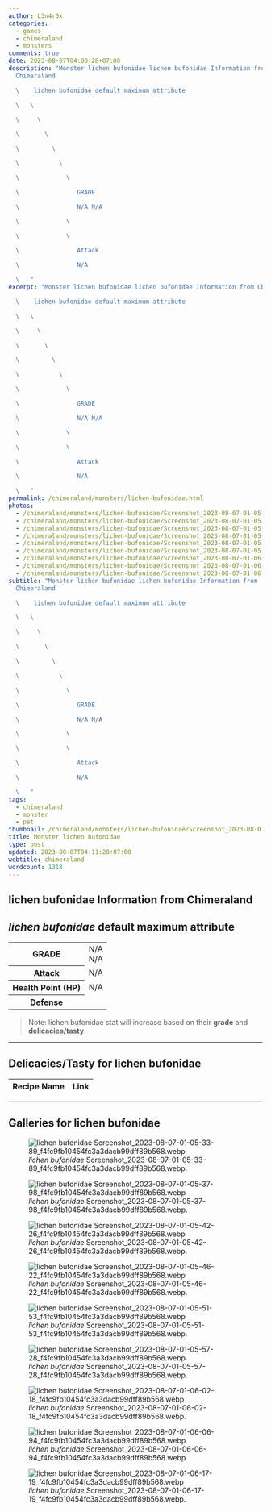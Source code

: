 ```yaml
---
author: L3n4r0x
categories:
  - games
  - chimeraland
  - monsters
comments: true
date: 2023-08-07T04:00:28+07:00
description: "Monster lichen bufonidae lichen bufonidae Information from
  Chimeraland

  \    lichen bufonidae default maximum attribute

  \   \ 

  \     \ 

  \       \ 

  \         \ 

  \           \ 

  \             \ 

  \                GRADE

  \                N/A N/A

  \             \ 

  \             \ 

  \                Attack

  \                N/A

  \   "
excerpt: "Monster lichen bufonidae lichen bufonidae Information from Chimeraland

  \    lichen bufonidae default maximum attribute

  \   \ 

  \     \ 

  \       \ 

  \         \ 

  \           \ 

  \             \ 

  \                GRADE

  \                N/A N/A

  \             \ 

  \             \ 

  \                Attack

  \                N/A

  \   "
permalink: /chimeraland/monsters/lichen-bufonidae.html
photos:
  - /chimeraland/monsters/lichen-bufonidae/Screenshot_2023-08-07-01-05-33-89_f4fc9fb10454fc3a3dacb99dff89b568.webp
  - /chimeraland/monsters/lichen-bufonidae/Screenshot_2023-08-07-01-05-37-98_f4fc9fb10454fc3a3dacb99dff89b568.webp
  - /chimeraland/monsters/lichen-bufonidae/Screenshot_2023-08-07-01-05-42-26_f4fc9fb10454fc3a3dacb99dff89b568.webp
  - /chimeraland/monsters/lichen-bufonidae/Screenshot_2023-08-07-01-05-46-22_f4fc9fb10454fc3a3dacb99dff89b568.webp
  - /chimeraland/monsters/lichen-bufonidae/Screenshot_2023-08-07-01-05-51-53_f4fc9fb10454fc3a3dacb99dff89b568.webp
  - /chimeraland/monsters/lichen-bufonidae/Screenshot_2023-08-07-01-05-57-28_f4fc9fb10454fc3a3dacb99dff89b568.webp
  - /chimeraland/monsters/lichen-bufonidae/Screenshot_2023-08-07-01-06-02-18_f4fc9fb10454fc3a3dacb99dff89b568.webp
  - /chimeraland/monsters/lichen-bufonidae/Screenshot_2023-08-07-01-06-06-94_f4fc9fb10454fc3a3dacb99dff89b568.webp
  - /chimeraland/monsters/lichen-bufonidae/Screenshot_2023-08-07-01-06-17-19_f4fc9fb10454fc3a3dacb99dff89b568.webp
subtitle: "Monster lichen bufonidae lichen bufonidae Information from
  Chimeraland

  \    lichen bufonidae default maximum attribute

  \   \ 

  \     \ 

  \       \ 

  \         \ 

  \           \ 

  \             \ 

  \                GRADE

  \                N/A N/A

  \             \ 

  \             \ 

  \                Attack

  \                N/A

  \   "
tags:
  - chimeraland
  - monster
  - pet
thumbnail: /chimeraland/monsters/lichen-bufonidae/Screenshot_2023-08-07-01-05-33-89_f4fc9fb10454fc3a3dacb99dff89b568.webp
title: Monster lichen bufonidae
type: post
updated: 2023-08-07T04:11:28+07:00
webtitle: chimeraland
wordcount: 1318
---
```


<link
  rel="stylesheet"
  href="https://rawcdn.githack.com/dimaslanjaka/Web-Manajemen/870a349/css/bootstrap-5-3-0-alpha3-wrapper.css"
/>
<section id="bootstrap-wrapper">
  <div data-bs-theme="dark">
    <h2>lichen bufonidae Information from Chimeraland</h2>
    <h2 id="attribute"><i>lichen bufonidae</i> default maximum attribute</h2>
    <div class="row">
      <div class="col mb-2">
        <div class="card">
          <div class="card-body">
            <table>
              <tr>
                <th>GRADE</th>
                <td>N/A <br />N/A</td>
              </tr>
              <tr>
                <th>Attack</th>
                <td>N/A</td>
              </tr>
              <tr>
                <th>Health Point (HP)</th>
                <td>N/A</td>
              </tr>
              <tr>
                <th>Defense</th>
                <td></td>
              </tr>
            </table>
          </div>
        </div>
      </div>
    </div>
    <blockquote class="bd-callout bd-callout-warning">
      Note: lichen bufonidae stat will increase based on their <b>grade</b> and
      <b>delicacies/tasty</b>.
    </blockquote>
    <hr />
    <h2 id="delicacies">Delicacies/Tasty for lichen bufonidae</h2>
    <div class="card">
      <div class="card-body">
        <div class="table-responsive">
          <table class="table table-striped">
            <thead>
              <tr>
                <th>Recipe Name</th>
                <th>Link</th>
              </tr>
            </thead>
            <tbody></tbody>
          </table>
        </div>
      </div>
    </div>
    <hr />
    <div id="gallery">
      <h2>Galleries for lichen bufonidae</h2>
      <div class="row">
        <div class="col-lg-6 col-12">
          <figure>
            <img
              src="https://www.webmanajemen.com/chimeraland/monsters/lichen-bufonidae/Screenshot_2023-08-07-01-05-33-89_f4fc9fb10454fc3a3dacb99dff89b568.webp"
              alt="lichen bufonidae Screenshot_2023-08-07-01-05-33-89_f4fc9fb10454fc3a3dacb99dff89b568.webp"
            />
            <figcaption style="word-wrap: break-word">
              <i>lichen bufonidae</i>
              Screenshot_2023-08-07-01-05-33-89_f4fc9fb10454fc3a3dacb99dff89b568.webp.
            </figcaption>
          </figure>
        </div>
        <div class="col-lg-6 col-12">
          <figure>
            <img
              src="https://www.webmanajemen.com/chimeraland/monsters/lichen-bufonidae/Screenshot_2023-08-07-01-05-37-98_f4fc9fb10454fc3a3dacb99dff89b568.webp"
              alt="lichen bufonidae Screenshot_2023-08-07-01-05-37-98_f4fc9fb10454fc3a3dacb99dff89b568.webp"
            />
            <figcaption style="word-wrap: break-word">
              <i>lichen bufonidae</i>
              Screenshot_2023-08-07-01-05-37-98_f4fc9fb10454fc3a3dacb99dff89b568.webp.
            </figcaption>
          </figure>
        </div>
        <div class="col-lg-6 col-12">
          <figure>
            <img
              src="https://www.webmanajemen.com/chimeraland/monsters/lichen-bufonidae/Screenshot_2023-08-07-01-05-42-26_f4fc9fb10454fc3a3dacb99dff89b568.webp"
              alt="lichen bufonidae Screenshot_2023-08-07-01-05-42-26_f4fc9fb10454fc3a3dacb99dff89b568.webp"
            />
            <figcaption style="word-wrap: break-word">
              <i>lichen bufonidae</i>
              Screenshot_2023-08-07-01-05-42-26_f4fc9fb10454fc3a3dacb99dff89b568.webp.
            </figcaption>
          </figure>
        </div>
        <div class="col-lg-6 col-12">
          <figure>
            <img
              src="https://www.webmanajemen.com/chimeraland/monsters/lichen-bufonidae/Screenshot_2023-08-07-01-05-46-22_f4fc9fb10454fc3a3dacb99dff89b568.webp"
              alt="lichen bufonidae Screenshot_2023-08-07-01-05-46-22_f4fc9fb10454fc3a3dacb99dff89b568.webp"
            />
            <figcaption style="word-wrap: break-word">
              <i>lichen bufonidae</i>
              Screenshot_2023-08-07-01-05-46-22_f4fc9fb10454fc3a3dacb99dff89b568.webp.
            </figcaption>
          </figure>
        </div>
        <div class="col-lg-6 col-12">
          <figure>
            <img
              src="https://www.webmanajemen.com/chimeraland/monsters/lichen-bufonidae/Screenshot_2023-08-07-01-05-51-53_f4fc9fb10454fc3a3dacb99dff89b568.webp"
              alt="lichen bufonidae Screenshot_2023-08-07-01-05-51-53_f4fc9fb10454fc3a3dacb99dff89b568.webp"
            />
            <figcaption style="word-wrap: break-word">
              <i>lichen bufonidae</i>
              Screenshot_2023-08-07-01-05-51-53_f4fc9fb10454fc3a3dacb99dff89b568.webp.
            </figcaption>
          </figure>
        </div>
        <div class="col-lg-6 col-12">
          <figure>
            <img
              src="https://www.webmanajemen.com/chimeraland/monsters/lichen-bufonidae/Screenshot_2023-08-07-01-05-57-28_f4fc9fb10454fc3a3dacb99dff89b568.webp"
              alt="lichen bufonidae Screenshot_2023-08-07-01-05-57-28_f4fc9fb10454fc3a3dacb99dff89b568.webp"
            />
            <figcaption style="word-wrap: break-word">
              <i>lichen bufonidae</i>
              Screenshot_2023-08-07-01-05-57-28_f4fc9fb10454fc3a3dacb99dff89b568.webp.
            </figcaption>
          </figure>
        </div>
        <div class="col-lg-6 col-12">
          <figure>
            <img
              src="https://www.webmanajemen.com/chimeraland/monsters/lichen-bufonidae/Screenshot_2023-08-07-01-06-02-18_f4fc9fb10454fc3a3dacb99dff89b568.webp"
              alt="lichen bufonidae Screenshot_2023-08-07-01-06-02-18_f4fc9fb10454fc3a3dacb99dff89b568.webp"
            />
            <figcaption style="word-wrap: break-word">
              <i>lichen bufonidae</i>
              Screenshot_2023-08-07-01-06-02-18_f4fc9fb10454fc3a3dacb99dff89b568.webp.
            </figcaption>
          </figure>
        </div>
        <div class="col-lg-6 col-12">
          <figure>
            <img
              src="https://www.webmanajemen.com/chimeraland/monsters/lichen-bufonidae/Screenshot_2023-08-07-01-06-06-94_f4fc9fb10454fc3a3dacb99dff89b568.webp"
              alt="lichen bufonidae Screenshot_2023-08-07-01-06-06-94_f4fc9fb10454fc3a3dacb99dff89b568.webp"
            />
            <figcaption style="word-wrap: break-word">
              <i>lichen bufonidae</i>
              Screenshot_2023-08-07-01-06-06-94_f4fc9fb10454fc3a3dacb99dff89b568.webp.
            </figcaption>
          </figure>
        </div>
        <div class="col-lg-6 col-12">
          <figure>
            <img
              src="https://www.webmanajemen.com/chimeraland/monsters/lichen-bufonidae/Screenshot_2023-08-07-01-06-17-19_f4fc9fb10454fc3a3dacb99dff89b568.webp"
              alt="lichen bufonidae Screenshot_2023-08-07-01-06-17-19_f4fc9fb10454fc3a3dacb99dff89b568.webp"
            />
            <figcaption style="word-wrap: break-word">
              <i>lichen bufonidae</i>
              Screenshot_2023-08-07-01-06-17-19_f4fc9fb10454fc3a3dacb99dff89b568.webp.
            </figcaption>
          </figure>
        </div>
      </div>
    </div>
  </div>
</section>